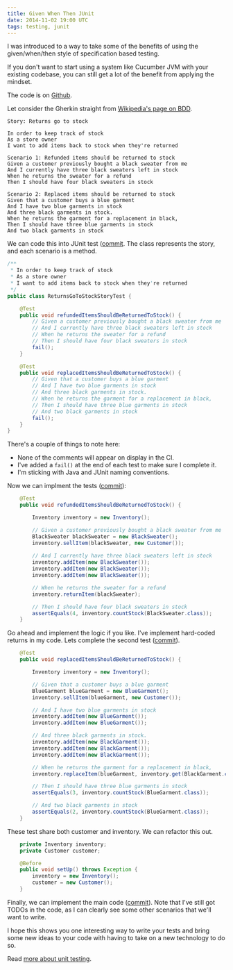 ```yaml
---
title: Given When Then JUnit
date: 2014-11-02 19:00 UTC
tags: testing, junit
---
```

I was introduced to a way to take some of the benefits of using the given/when/then style of specification based testing.

If you don't want to start using a system like Cucumber JVM with your existing codebase, you can still get a lot of the benefit from applying the mindset.

The code is on [Github](https://github.com/alexec/givenwhenthenjunit).

Let consider the Gherkin straight from [Wikipedia's page on BDD](http://en.wikipedia.org/wiki/Behavior-driven_development).

~~~gherkin
Story: Returns go to stock

In order to keep track of stock
As a store owner
I want to add items back to stock when they're returned

Scenario 1: Refunded items should be returned to stock
Given a customer previously bought a black sweater from me
And I currently have three black sweaters left in stock
When he returns the sweater for a refund
Then I should have four black sweaters in stock

Scenario 2: Replaced items should be returned to stock
Given that a customer buys a blue garment
And I have two blue garments in stock
And three black garments in stock.
When he returns the garment for a replacement in black,
Then I should have three blue garments in stock
And two black garments in stock
~~~

We can code this into JUnit test ([commit](https://github.com/alexec/givenwhenthenjunit/commit/2f5527ce11869bfae86a84428183e395cf1425d5). The class represents the story, and each scenario is a method.

~~~java
/**
 * In order to keep track of stock
 * As a store owner
 * I want to add items back to stock when they're returned
 */
public class ReturnsGoToStockStoryTest {

    @Test
    public void refundedItemsShouldBeReturnedToStock() {
        // Given a customer previously bought a black sweater from me
        // And I currently have three black sweaters left in stock
        // When he returns the sweater for a refund
        // Then I should have four black sweaters in stock
        fail();
    }

    @Test
    public void replacedItemsShouldBeReturnedToStock() {
        // Given that a customer buys a blue garment
        // And I have two blue garments in stock
        // And three black garments in stock.
        // When he returns the garment for a replacement in black,
        // Then I should have three blue garments in stock
        // And two black garments in stock
        fail();
    }
}
~~~

There's a couple of things to note here:

* None of the comments will appear on  display in the CI.
* I've added a `fail()` at the end of each test to make sure I complete it.
* I'm sticking with Java and JUnit naming conventions.

Now we can implment the tests ([commit](https://github.com/alexec/givenwhenthenjunit/commit/7c964872a44056f374faee97ae2d28ee2b1c40eb)):

~~~java
    @Test
    public void refundedItemsShouldBeReturnedToStock() {

        Inventory inventory = new Inventory();

        // Given a customer previously bought a black sweater from me
        BlackSweater blackSweater = new BlackSweater();
        inventory.sellItem(blackSweater, new Customer());
        
        // And I currently have three black sweaters left in stock
        inventory.addItem(new BlackSweater());
        inventory.addItem(new BlackSweater());
        inventory.addItem(new BlackSweater());

        // When he returns the sweater for a refund
        inventory.returnItem(blackSweater);

        // Then I should have four black sweaters in stock
        assertEquals(4, inventory.countStock(BlackSweater.class));
    }
~~~

Go ahead and implement the logic if you like. I've implement hard-coded returns in my code. Lets complete the second test ([commit](https://github.com/alexec/givenwhenthenjunit/commit/8a4ddf75e06148a13674417032d4988898ec93ba)).

~~~java
    @Test
    public void replacedItemsShouldBeReturnedToStock() {

        Inventory inventory = new Inventory();

        // Given that a customer buys a blue garment
        BlueGarment blueGarment = new BlueGarment();
        inventory.sellItem(blueGarment, new Customer());

        // And I have two blue garments in stock
        inventory.addItem(new BlueGarment());
        inventory.addItem(new BlueGarment());

        // And three black garments in stock.
        inventory.addItem(new BlackGarment());
        inventory.addItem(new BlackGarment());
        inventory.addItem(new BlackGarment());

        // When he returns the garment for a replacement in black,
        inventory.replaceItem(blueGarment, inventory.get(BlackGarment.class));

        // Then I should have three blue garments in stock
        assertEquals(3, inventory.countStock(BlueGarment.class));

        // And two black garments in stock
        assertEquals(2, inventory.countStock(BlueGarment.class));
    }
~~~
These test share both customer and inventory. We can refactor this out.

~~~java
    private Inventory inventory;
    private Customer customer;

    @Before
    public void setUp() throws Exception {
        inventory = new Inventory();
        customer = new Customer();
    }
~~~

Finally, we can implement the main code ([commit](https://github.com/alexec/givenwhenthenjunit/commit/83409db87271dffb9b634819e1afb9e2937173fd)). Note that I've still got TODOs in the code, as I can clearly see some other scenarios that we'll want to write.

I hope this shows you one interesting way to write your tests and bring some new ideas to your code with having to take on a new technology to do so.

Read [more about unit testing](http://www.alexecollins.com/tags/testing/).
